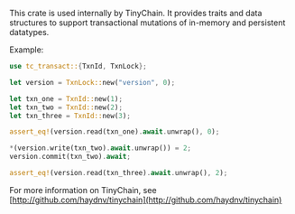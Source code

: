 This crate is used internally by TinyChain. It provides traits and data structures to support transactional mutations of in-memory and persistent datatypes.

Example:
```rust
use tc_transact::{TxnId, TxnLock};

let version = TxnLock::new("version", 0);

let txn_one = TxnId::new(1);
let txn_two = TxnId::new(2);
let txn_three = TxnId::new(3);

assert_eq!(version.read(txn_one).await.unwrap(), 0);

*(version.write(txn_two).await.unwrap()) = 2;
version.commit(txn_two).await;

assert_eq!(version.read(txn_three).await.unwrap(), 2);

```

For more information on TinyChain, see [http://github.com/haydnv/tinychain](http://github.com/haydnv/tinychain)
